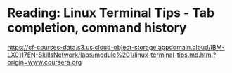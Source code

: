 # Reading: Linux Terminal Tips - Tab completion, command history

https://cf-courses-data.s3.us.cloud-object-storage.appdomain.cloud/IBM-LX0117EN-SkillsNetwork/labs/module%201/linux-terminal-tips.md.html?origin=www.coursera.org